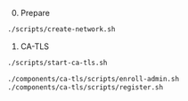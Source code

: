 0. Prepare
```sh
./scripts/create-network.sh
```

1. CA-TLS
```sh
./scripts/start-ca-tls.sh

./components/ca-tls/scripts/enroll-admin.sh
./components/ca-tls/scripts/register.sh
```